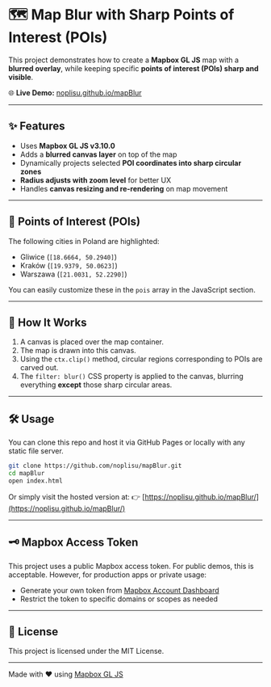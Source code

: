 # 🗺️ Map Blur with Sharp Points of Interest (POIs)

This project demonstrates how to create a **Mapbox GL JS** map with a **blurred overlay**, while keeping specific **points of interest (POIs) sharp and visible**.

🌐 **Live Demo:** [noplisu.github.io/mapBlur](https://noplisu.github.io/mapBlur/)

---

## ✨ Features

- Uses **Mapbox GL JS v3.10.0**
- Adds a **blurred canvas layer** on top of the map
- Dynamically projects selected **POI coordinates into sharp circular zones**
- **Radius adjusts with zoom level** for better UX
- Handles **canvas resizing and re-rendering** on map movement

---

## 📍 Points of Interest (POIs)

The following cities in Poland are highlighted:

- Gliwice (`[18.6664, 50.2940]`)
- Kraków (`[19.9379, 50.0623]`)
- Warszawa (`[21.0031, 52.2290]`)

You can easily customize these in the `pois` array in the JavaScript section.

---

## 🧠 How It Works

1. A canvas is placed over the map container.
2. The map is drawn into this canvas.
3. Using the `ctx.clip()` method, circular regions corresponding to POIs are carved out.
4. The `filter: blur()` CSS property is applied to the canvas, blurring everything **except** those sharp circular areas.

---

## 🛠 Usage

You can clone this repo and host it via GitHub Pages or locally with any static file server.

```bash
git clone https://github.com/noplisu/mapBlur.git
cd mapBlur
open index.html
```

Or simply visit the hosted version at: 👉 [https://noplisu.github.io/mapBlur/](https://noplisu.github.io/mapBlur/)

---

## 🗝️ Mapbox Access Token

This project uses a public Mapbox access token. For public demos, this is acceptable. However, for production apps or private usage:

- Generate your own token from [Mapbox Account Dashboard](https://account.mapbox.com/)
- Restrict the token to specific domains or scopes as needed

---

## 📄 License

This project is licensed under the MIT License.

---

Made with ❤️ using [Mapbox GL JS](https://docs.mapbox.com/mapbox-gl-js/)

